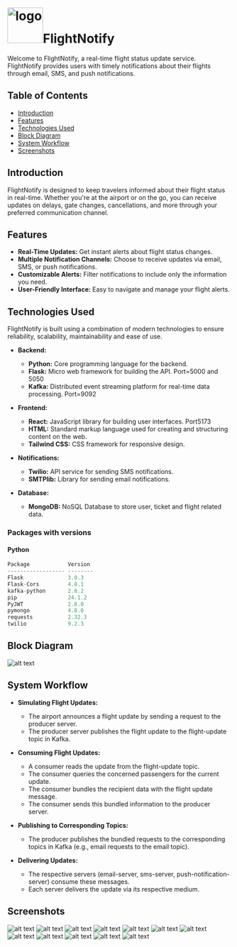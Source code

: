 # <img src="https://purepng.com/public/uploads/large/purepng.com-blue-paper-planepaper-planeaeroplanepaper-gliderpaper-dartaircraftfolded-paperpaperboardclipartblue-1421526589469sqfgi.png" alt="logo" width="80"/>FlightNotify
Welcome to FlightNotify, a real-time flight status update service. FlightNotify provides users with timely notifications about their flights through email, SMS, and push notifications.
## Table of Contents

- [Introduction](#introduction)
- [Features](#features)
- [Technologies Used](#technologies-used)
- [Block Diagram](#block-diagram)
- [System Workflow](#system-workflow)
- [Screenshots](#screenshots)

## Introduction

FlightNotify is designed to keep travelers informed about their flight status in real-time. Whether you're at the airport or on the go, you can receive updates on delays, gate changes, cancellations, and more through your preferred communication channel.

## Features

- **Real-Time Updates:** Get instant alerts about flight status changes.
- **Multiple Notification Channels:** Choose to receive updates via email, SMS, or push notifications.
- **Customizable Alerts:** Filter notifications to include only the information you need.
- **User-Friendly Interface:** Easy to navigate and manage your flight alerts.

## Technologies Used

FlightNotify is built using a combination of modern technologies to ensure reliability, scalability, maintainability and ease of use.

- **Backend:**
  - **Python:** Core programming language for the backend.
  - **Flask:** Micro web framework for building the API. Port=5000 and 5050
  - **Kafka:** Distributed event streaming platform for real-time data processing. Port=9092

- **Frontend:**
  - **React:** JavaScript library for building user interfaces. Port5173
  - **HTML:** Standard markup language used for creating and structuring content on the web.
  - **Tailwind CSS:** CSS framework for responsive design.

- **Notifications:**
  - **Twilio:** API service for sending SMS notifications.
  - **SMTPlib:** Library for sending email notifications.

- **Database:**
  - **MongoDB:** NoSQL Database to store user, ticket and flight related data.

### Packages with versions
#### Python
```python
Package            Version
------------------ --------
Flask              3.0.3
Flask-Cors         4.0.1
kafka-python       2.0.2
pip                24.1.2
PyJWT              2.8.0
pymongo            4.8.0
requests           2.32.3
twilio             9.2.3
```

## Block Diagram
![alt text](documents/diagram.png)

## System Workflow
- **Simulating Flight Updates:**
    - The airport announces a flight update by sending a request to the producer server.
    - The producer server publishes the flight update to the flight-update topic in Kafka.

- **Consuming Flight Updates:**
    - A consumer reads the update from the flight-update topic.
    - The consumer queries the concerned passengers for the current update.
    - The consumer bundles the recipient data with the flight update message.
    - The consumer sends this bundled information to the producer server.
    
- **Publishing to Corresponding Topics:**
    - The producer publishes the bundled requests to the corresponding topics in Kafka (e.g., email requests to the email topic).

- **Delivering Updates:**
    - The respective servers (email-server, sms-server, push-notification-server) consume these messages.
    - Each server delivers the update via its respective medium.

## Screenshots
![alt text](documents/postman_request_flight-status.jpg)
![alt text](documents/zookeper+kafka.jpg)
![alt text](documents/db_users_collection.jpg)
![alt text](documents/db_tickets_collections.jpg)
![alt text](documents/db_flights_collections.jpg)
![alt text](documents/email_notification_anant.jpg)
![alt text](documents/sms_notification_radhika.jpg)
![alt text](documents/frontend_home.jpg)
![alt text](documents/frontend_my-trips.jpg)
![alt text](documents/frontend_notifications.jpg)
![alt text](documents/frontend_notifications_radhika.jpg)
![alt text](documents/frontend_login.jpg)